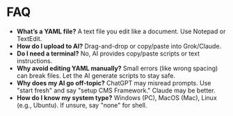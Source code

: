 # FAQ
- **What’s a YAML file?** A text file you edit like a document. Use Notepad or TextEdit.
- **How do I upload to AI?** Drag-and-drop or copy/paste into Grok/Claude.
- **Do I need a terminal?** No, AI provides copy/paste scripts or text instructions.
- **Why avoid editing YAML manually?** Small errors (like wrong spacing) can break files. Let the AI generate scripts to stay safe.
- **Why does my AI go off-topic?** ChatGPT may misread prompts. Use "start fresh" and say "setup CMS Framework." Claude may be better.
- **How do I know my system type?** Windows (PC), MacOS (Mac), Linux (e.g., Ubuntu). If unsure, say "none" for shell.
